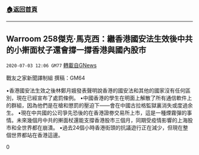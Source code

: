 ###  [:house:返回首頁](https://github.com/ourhimalayas/txt)
---

## Warroom 258傑克·馬克西：繼香港國安法生效後中共的小搟面杖子還會撐一撐香港與國內股市
`2020-07-03 12:06 GM77` [轉載自GNews](https://gnews.org/zh-hant/253008/)

戰友之家新聞譯制組
撰稿：GM64



•香港國安法生效之後林鄭月娥發表聲明說香港的國安法和其他的國家沒有任何區別，現在已經宣布了處罰條例。
•中國香港的學生在明面上解散了所有通信軟件上的群組，因為他們是在槍和懲罰的壓迫下——會在中國古拉格監獄裏消失或度過余生。
•現在中共國的公司爭先恐後的在香港證劵交易所上市，這是一種煙霧彈的事情。未來幾個月中共的搟面杖還能支撐香港股市三個月，同期受疫情影響的上海股市和全世界都在崩潰。
•過去24個小時香港街頭的抗議遊行正在減少，但現在整個世界都站在香港這邊。

0
